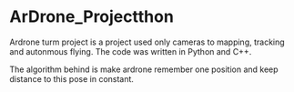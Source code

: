 # ArDrone_Projectthon
Ardrone turm project is a project used only cameras to mapping, tracking and autonmous flying. The code was written in Python and C++. 

The algorithm behind is make ardrone remember one position and keep distance to this pose in constant. 

